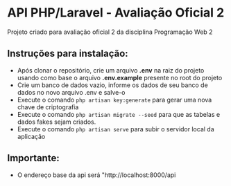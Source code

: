 # API PHP/Laravel - Avaliação Oficial 2
Projeto criado para avaliação oficial 2 da disciplina Programação Web 2

## Instruções para instalação:

- Após clonar o repositório, crie um arquivo **.env** na raiz do projeto usando como base o arquivo **.env.example** presente no root do projeto
- Crie um banco de dados vazio, informe os dados de seu banco de dados no novo arquivo .env e salve-o
- Execute o comando ```php artisan key:generate``` para gerar uma nova chave de criptografia
- Execute o comando ```php artisan migrate --seed``` para que as tabelas e dados fakes sejam criados.
- Execute o comando ```php artisan serve``` para subir o servidor local da aplicação

## Importante:
- O endereço base da api será "http://localhost:8000/api
